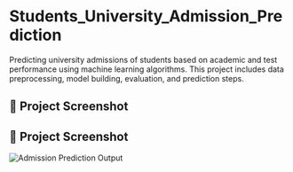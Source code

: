 # Students_University_Admission_Prediction
Predicting university admissions of students based on academic and test performance using machine learning algorithms. This project includes data preprocessing, model building, evaluation, and prediction steps.
## 📸 Project Screenshot

## 📸 Project Screenshot
![Admission Prediction Output](images/Admission_prediction.png)



